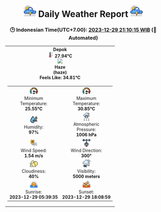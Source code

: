 # <h1 align=center><img height=40 src=images/cloud.png> Daily Weather Report <img height=40 src=images/cloud.png></h1>
<h3 align=center>🕒 Indonesian Time(UTC+7.00): <u>2023-12-29 21:10:15 WIB</u> (🤖Automated)</h3>

<table align=center>
<tr>
<td align=center><b>Depok</b><br><img src=images/thermometer.png height=18> <b>27.94°C</b><br><img src='https://openweathermap.org/img/w/50n.png' height='50'><br><b>Haze</b><br><b>(haze)</b><br><b>Feels Like: 34.81°C</b></td>
</tr>
<td>
<table>
<tr>
<td align=center><img src=images/fast.png height=25><br>Minimum<br>Temperature:<br><b>25.55°C</b></td>
<td align=center><img src=images/fast.png height=25><br>Maximum<br>Temperature:<br><b>30.85°C</b></td>
</tr>
<tr>
<td align=center><img src=images/humidity.png height=25><br>Humidity:<br><b>97%</b></td>
<td align=center><img src=images/atmospheric.png height=25><br>Atmospheric<br>Pressure:<br><b>1006 hPa</b></td>
</tr>
<tr>
<td align=center><img src=images/air-flow.png height=25><br>Wind Speed:<br><b>1.54 m/s</b></td>
<td align=center><img src=images/anemometer.png height=25><br>Wind Direction:<br><b>300°</b></td>
</tr>
<tr>
<td align=center><img src=images/cloudy.png height=25><br>Cloudiness:<br><b>40%</b></td>
<td align=center><img src=images/low-visibility.png height=25><br>Visibility:<br><b>5000 meters</b></td>
</tr>
<tr>
<td align=center><img src=images/sunrise.png height=25><br>Sunrise:<br><b>2023-12-29 05:39:35</b></td>
<td align=center><img src=images/sunsets.png height=25><br>Sunset:<br><b>2023-12-29 18:08:59</b></td>
</tr>
</table>
</table>
